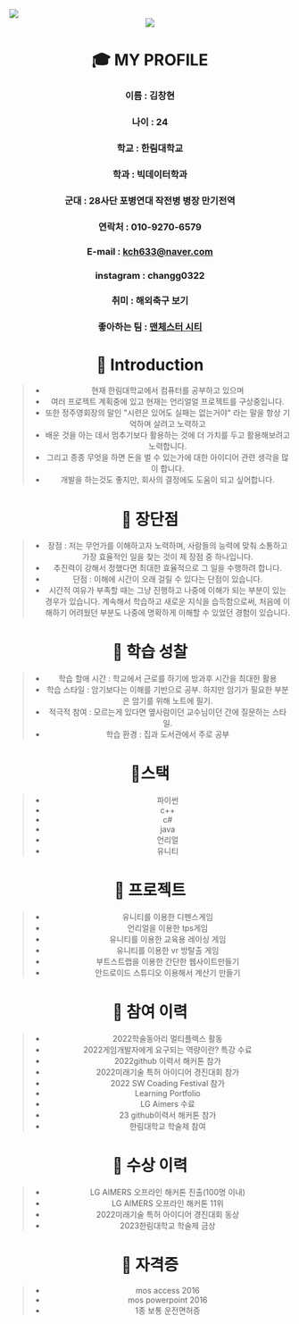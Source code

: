 <img src="https://capsule-render.vercel.app/api?type=waving&color=auto&height=300&section=header&text=chang's%20git&fontSize=90" />
<div align=center>
 <img src="C:\Users\kch63\Desktop\changhyun.jpg"="My Image">  
   
# :mortar_board: MY PROFILE   

### 이름 : 김창현  
### 나이 : 24  
### 학교 : 한림대학교     
### 학과 : 빅데이터학과       
### 군대 : 28사단 포병연대 작전병 병장 만기전역 
### 연락처 : 010-9270-6579   
### E-mail : kch633@naver.com   
### instagram : changg0322
### 취미 : 해외축구 보기
### 좋아하는 팀 : <a href = "https://kr.mancity.com/">맨체스터 시티</a>  



# :stars: Introduction   
> - 현재 한림대학교에서 컴퓨터를 공부하고 있으며   
> - 여러 프로젝트 계획중에 있고 현재는 언리얼얼 프로젝트를 구상중입니다.   
> - 또한 정주영회장의 말인 "시련은 있어도 실패는 없는거야" 라는 말을 항상 기억하며 살려고 노력하고
> - 배운 것을 아는 데서 멈추기보다 활용하는 것에 더 가치를 두고 활용해보려고 노력합니다.
> - 그리고 종종 무엇을 하면 돈을 벌 수 있는가에 대한 아이디어 관련 생각을 많이 합니다. 
> - 개발을 하는것도 좋지만, 회사의 결정에도 도움이 되고 싶어합니다. 

# :stars: 장단점  
> - 장점 : 저는 무언가를 이해하고자 노력하며, 사람들의 능력에 맞춰 소통하고 가장 효율적인 일을 찾는 것이 제 장점 중 하나입니다.
> - 추진력이 강해서 정했다면 최대한 효율적으로 그 일을 수행하려 합니다. 
> - 단점 : 이해에 시간이 오래 걸릴 수 있다는 단점이 있습니다.
> - 시간적 여유가 부족할 때는 그냥 진행하고 나중에 이해가 되는 부분이 있는 경우가 있습니다. 계속해서 학습하고 새로운 지식을 습득함으로써, 처음에 이해하기 어려웠던 부분도 나중에 명확하게 이해할 수 있었던 경험이 있습니다.

# :stars: 학습 성찰  
> - 학습 할애 시간 : 학교에서 근로를 하기에 방과후 시간을 최대한 활용 
> - 학습 스타일 : 암기보다는 이해를 기반으로 공부. 하지만 암기가 필요한 부분은 암기를 위해 노트에 필기.
> - 적극적 참여 : 모르는게 있다면 옆사람이던 교수님이던 간에 질문하는 스타일.
> - 학습 환경 : 집과 도서관에서 주로 공부

# :muscle:스택   
>  - 파이썬
>  - c++
>  - c#
>  - java
>  - 언리얼
>  - 유니티

# :stars: 프로젝트
> - 유니티를 이용한 디펜스게임
> - 언리얼을 이용한 tps게임
> - 유니티를 이용한 교육용 레이싱 게임
> - 유니티를 이용한 vr 방탈출 게임
> - 부트스트랩을 이용한 간단한 웹사이트만들기
> - 안드로이드 스튜디오 이용해서 계산기 만들기

# :stars: 참여 이력
> - 2022학술동아리 멀티플렉스 활동
> - 2022게임개발자에게 요구되는 역량이란? 특강 수료
> - 2022github 이력서 해커톤 참가
> - 2022미래기술 특허 아이디어 경진대회 참가
> - 2022 SW Coading Festival 참가
> - Learning Portfolio
> - LG Aimers 수료
> - 23 github이력서 해커톤 참가
> - 한림대학교 학술제 참여

# :stars: 수상 이력
> - LG AIMERS 오프라인 해커톤 진출(100명 이내)
> - LG AIMERS 오프라인 해커톤 11위
> - 2022미래기술 특허 아이디어 경진대회 동상
> - 2023한림대학교 학술제 금상

# :stars: 자격증
> - mos access 2016
> - mos powerpoint 2016
> - 1종 보통 운전면허증
</div>
  
